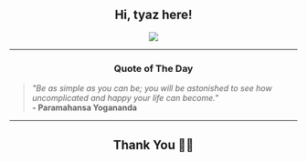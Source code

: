 <h2 align="center"> Hi, tyaz here!</h2>

<p align="center">
<a href="https://github.com/tyazx" alt="github streak"><img src="https://dvst-streak.herokuapp.com/?user=tyazx&theme=tokyonight&fire=DD472C"></a>
</p>

<hr>
<h3 align="center">Quote of The Day</h3>
<p align="center">
<blockquote>
<i>"Be as simple as you can be; you will be astonished to see how uncomplicated and happy your life can become."</i>
<br>
<b>- Paramahansa Yogananda</b>
</blockquote>
</p>


<hr>
<h2 align="center">Thank You 🙏🏼</h2>
